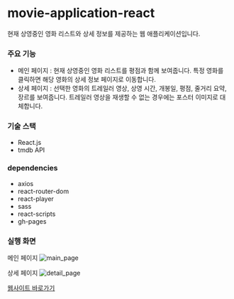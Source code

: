 # movie-application-react

현재 상영중인 영화 리스트와 상세 정보를 제공하는 웹 애플리케이션입니다.

### 주요 기능

- 메인 페이지 : 현재 상영중인 영화 리스트를 평점과 함께 보여줍니다. 특정 영화를 클릭하면 해당 영화의 상세 정보 페이지로 이동합니다.
- 상세 페이지 : 선택한 영화의 트레일러 영상, 상영 시간, 개봉일, 평점, 줄거리 요약, 장르를 보여줍니다. 트레일러 영상을 재생할 수 없는 경우에는 포스터 이미지로 대체합니다.

### 기술 스택

- React.js
- tmdb API

### dependencies

- axios
- react-router-dom
- react-player
- sass
- react-scripts
- gh-pages

### 실행 화면

메인 페이지
![main_page](https://github.com/user-attachments/assets/8115f0bb-8d24-4298-9062-2aca561e43da)


상세 페이지
![detail_page](https://github.com/user-attachments/assets/3093c23f-830d-4ec0-9a30-8a28992b27b8)


[웹사이트 바로가기](https://ahyng.github.io/movie-application-react/)

